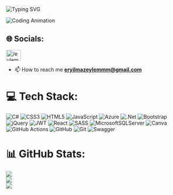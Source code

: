 
<img align="center" src="https://readme-typing-svg.herokuapp.com?font=Fira+Code&size=22&pause=1000&color=F7F7F7&width=435&lines=Merhaba👋!+Ben+Eylem!;Fullstack+.NET+Developer;Hoş+Geldiniz!" alt="Typing SVG" />

![Coding Animation](https://media.giphy.com/media/LMcB8XospGZO8UQq87/giphy.gif)




## 🌐 Socials:

<a href="https://linkedin.com/in//eylem-eryilmaz/" target="blank"><img align="center" src="https://raw.githubusercontent.com/rahuldkjain/github-profile-readme-generator/master/src/images/icons/Social/linked-in-alt.svg" alt="/eylem-eryilmaz/" height="30" width="40" /></a>
</p>


- 📫 How to reach me **eryilmazeylemmm@gmail.com**



# 💻 Tech Stack:
![C#](https://img.shields.io/badge/c%23-%23239120.svg?style=for-the-badge&logo=csharp&logoColor=white) ![CSS3](https://img.shields.io/badge/css3-%231572B6.svg?style=for-the-badge&logo=css3&logoColor=white) ![HTML5](https://img.shields.io/badge/html5-%23E34F26.svg?style=for-the-badge&logo=html5&logoColor=white) ![JavaScript](https://img.shields.io/badge/javascript-%23323330.svg?style=for-the-badge&logo=javascript&logoColor=%23F7DF1E) ![Azure](https://img.shields.io/badge/azure-%230072C6.svg?style=for-the-badge&logo=microsoftazure&logoColor=white) ![.Net](https://img.shields.io/badge/.NET-5C2D91?style=for-the-badge&logo=.net&logoColor=white) ![Bootstrap](https://img.shields.io/badge/bootstrap-%238511FA.svg?style=for-the-badge&logo=bootstrap&logoColor=white) ![jQuery](https://img.shields.io/badge/jquery-%230769AD.svg?style=for-the-badge&logo=jquery&logoColor=white) ![JWT](https://img.shields.io/badge/JWT-black?style=for-the-badge&logo=JSON%20web%20tokens) ![React](https://img.shields.io/badge/react-%2320232a.svg?style=for-the-badge&logo=react&logoColor=%2361DAFB) ![SASS](https://img.shields.io/badge/SASS-hotpink.svg?style=for-the-badge&logo=SASS&logoColor=white) ![MicrosoftSQLServer](https://img.shields.io/badge/Microsoft%20SQL%20Server-CC2927?style=for-the-badge&logo=microsoft%20sql%20server&logoColor=white) ![Canva](https://img.shields.io/badge/Canva-%2300C4CC.svg?style=for-the-badge&logo=Canva&logoColor=white) ![GitHub Actions](https://img.shields.io/badge/github%20actions-%232671E5.svg?style=for-the-badge&logo=githubactions&logoColor=white) ![GitHub](https://img.shields.io/badge/github-%23121011.svg?style=for-the-badge&logo=github&logoColor=white) ![Git](https://img.shields.io/badge/git-%23F05033.svg?style=for-the-badge&logo=git&logoColor=white) ![Swagger](https://img.shields.io/badge/-Swagger-%23Clojure?style=for-the-badge&logo=swagger&logoColor=white)
# 📊 GitHub Stats:
![](https://github-readme-stats.vercel.app/api?username=eryilmazeylem&theme=github_dark&hide_border=false&include_all_commits=false&count_private=false)<br/>
![](https://github-readme-streak-stats.herokuapp.com/?user=eryilmazeylem&theme=github_dark&hide_border=false)<br/>
![](https://github-readme-stats.vercel.app/api/top-langs/?username=eryilmazeylem&theme=github_dark&hide_border=false&include_all_commits=false&count_private=false&layout=compact)

<!--## 🏆 GitHub Trophies
![](https://github-profile-trophy.vercel.app/?username=eryilmazeylem&theme=radical&no-frame=false&no-bg=true&margin-w=4)

### 🔝 Top Contributed Repo
![](https://github-contributor-stats.vercel.app/api?username=eryilmazeylem&limit=5&theme=dark&combine_all_yearly_contributions=true)

---
[![](https://visitcount.itsvg.in/api?id=eryilmazeylem&icon=0&color=0)](https://visitcount.itsvg.in)

<!-- Proudly created with GPRM ( https://gprm.itsvg.in ) -->
